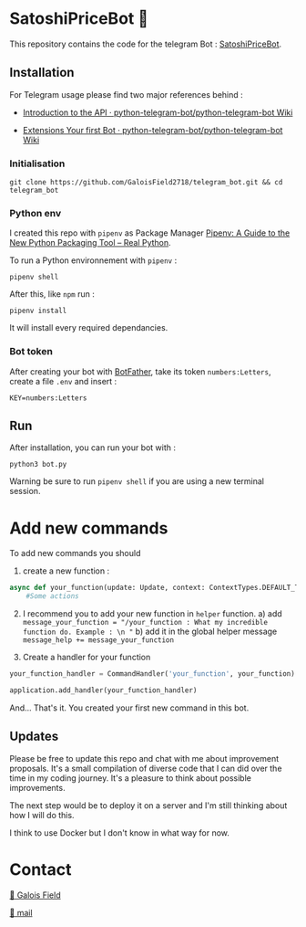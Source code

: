 # SatoshiPriceBot 🤖
This repository contains the code for the telegram Bot :  [SatoshiPriceBot](t.me/SatoshiPriceBot).

## Installation

For Telegram usage please find two major references behind : 

- [Introduction to the API · python-telegram-bot/python-telegram-bot Wiki](https://github.com/python-telegram-bot/python-telegram-bot/wiki/Introduction-to-the-API)

- [Extensions Your first Bot · python-telegram-bot/python-telegram-bot Wiki](https://github.com/python-telegram-bot/python-telegram-bot/wiki/Extensions---Your-first-Bot)

### Initialisation
```
git clone https://github.com/GaloisField2718/telegram_bot.git && cd telegram_bot
```

### Python env

I created this repo with `pipenv` as Package Manager [Pipenv: A Guide to the New Python Packaging Tool – Real Python](https://realpython.com/pipenv-guide/).

To run a Python environnement with `pipenv` :
 
```
pipenv shell
```

After this, like `npm` run :

```
pipenv install
```

It will install every required dependancies.

### Bot token

After creating your bot with [BotFather](https://t.me/botfather), take its token `numbers:Letters`, create a file `.env` and insert : 
```
KEY=numbers:Letters
```

## Run

After installation, you can run your bot with : 

```
python3 bot.py
```

Warning be sure to run `pipenv shell` if you are using a new terminal session.

  

# Add new commands

To add new commands you should 

1) create a new function : 
```python
async def your_function(update: Update, context: ContextTypes.DEFAULT_TYPE) : 
    #Some actions

```

2) I recommend you to add your new function in `helper` function. 
    a) add `message_your_function = "/your_function : What my incredible function do. Example : \n "`
    b) add it in the global helper message `message_help += message_your_function`

3) Create a handler for your function
```python
your_function_handler = CommandHandler('your_function', your_function) # You can name differently the command for the user and your function itself

application.add_handler(your_function_handler)
```

And... That's it. You created your first new command in this bot. 

## Updates

Please be free to update this repo and chat with me about improvement proposals. It's a small compilation of diverse code that I can did over the time in my coding journey. 
It's a pleasure to think about possible improvements. 

The next step would be to deploy it on a server and I'm still thinking about how I will do this.

I think to use Docker but I don't know in what way for now. 

# Contact

[🐣 Galois Field](https://twitter.com/Blockcryptology)


[📩 mail](galoisfield2718@gmail.com)

